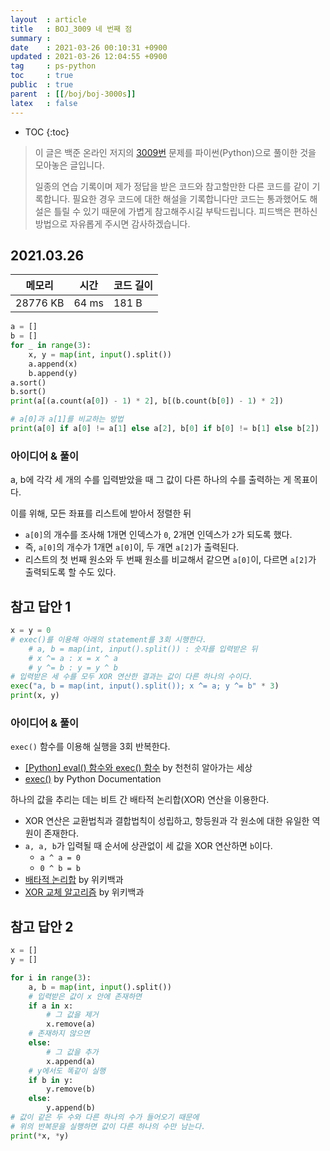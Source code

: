 ```yaml
---
layout  : article
title   : BOJ_3009 네 번째 점
summary : 
date    : 2021-03-26 00:10:31 +0900
updated : 2021-03-26 12:04:55 +0900
tag     : ps-python
toc     : true
public  : true
parent  : [[/boj/boj-3000s]]
latex   : false
---
```

* TOC
{:toc}

> 이 글은 백준 온라인 저지의 [3009번](https://www.acmicpc.net/problem/3009) 문제를 파이썬(Python)으로 풀이한 것을 모아놓은 글입니다.
>
> 일종의 연습 기록이며 제가 정답을 받은 코드와 참고할만한 다른 코드를 같이 기록합니다. 필요한 경우 코드에 대한 해설을 기록합니다만 코드는 통과했어도 해설은 틀릴 수 있기 때문에 가볍게 참고해주시길 부탁드립니다. 피드백은 편하신 방법으로 자유롭게 주시면 감사하겠습니다.

## 2021.03.26

| 메모리    | 시간  | 코드 길이 |
| --------- | ----- | --------- |
| 28776 KB  | 64 ms | 181 B     |

```python
a = []
b = []
for _ in range(3):
    x, y = map(int, input().split())
    a.append(x)
    b.append(y)
a.sort()
b.sort()
print(a[(a.count(a[0]) - 1) * 2], b[(b.count(b[0]) - 1) * 2])

# a[0]과 a[1]를 비교하는 방법
print(a[0] if a[0] != a[1] else a[2], b[0] if b[0] != b[1] else b[2])
```

### 아이디어 & 풀이

a, b에 각각 세 개의 수를 입력받았을 때 그 값이 다른 하나의 수를 출력하는 게 목표이다.

이를 위해, 모든 좌표를 리스트에 받아서 정렬한 뒤

* `a[0]`의 개수를 조사해 1개면 인덱스가 `0`, 2개면 인덱스가 `2`가 되도록 했다.
* 즉, `a[0]`의 개수가 1개면 `a[0]`이, 두 개면 `a[2]`가 출력된다.
* 리스트의 첫 번째 원소와 두 번째 원소를 비교해서 같으면 `a[0]`이, 다르면 `a[2]`가 출력되도록 할 수도 있다.

## 참고 답안 1

```python
x = y = 0
# exec()를 이용해 아래의 statement를 3회 시행한다.
    # a, b = map(int, input().split()) : 숫자를 입력받은 뒤
    # x ^= a : x = x ^ a
    # y ^= b : y = y ^ b
# 입력받은 세 수를 모두 XOR 연산한 결과는 값이 다른 하나의 수이다.
exec("a, b = map(int, input().split()); x ^= a; y ^= b" * 3)
print(x, y)
```

### 아이디어 & 풀이

`exec()` 함수를 이용해 실행을 3회 반복한다.

* [[Python] eval() 함수와 exec() 함수](https://nan491.tistory.com/entry/Python-3-eval-함수와-exec-함수) by 천천히 알아가는 세상
* [exec()](https://docs.python.org/3/library/functions.html#exec) by Python Documentation

하나의 값을 추리는 데는 비트 간 배타적 논리합(XOR) 연산을 이용한다.

* XOR 연산은 교환법칙과 결합법칙이 성립하고, 항등원과 각 원소에 대한 유일한 역원이 존재한다.
* `a, a, b`가 입력될 때 순서에 상관없이 세 값을 XOR 연산하면 `b`이다.
    * `a ^ a = 0`
    * `0 ^ b = b`
* [배타적 논리합](https://ko.wikipedia.org/wiki/배타적_논리합) by 위키백과
* [XOR 교체 알고리즘](https://ko.wikipedia.org/wiki/XOR_교체_알고리즘) by 위키백과

## 참고 답안 2

```python
x = []
y = []

for i in range(3):
    a, b = map(int, input().split())
    # 입력받은 값이 x 안에 존재하면
    if a in x:
        # 그 값을 제거
        x.remove(a)
    # 존재하지 않으면
    else:
        # 그 값을 추가
        x.append(a)
    # y에서도 똑같이 실행
    if b in y:
        y.remove(b)
    else:
        y.append(b)
# 값이 같은 두 수와 다른 하나의 수가 들어오기 때문에
# 위의 반복문을 실행하면 값이 다른 하나의 수만 남는다.
print(*x, *y)
```
